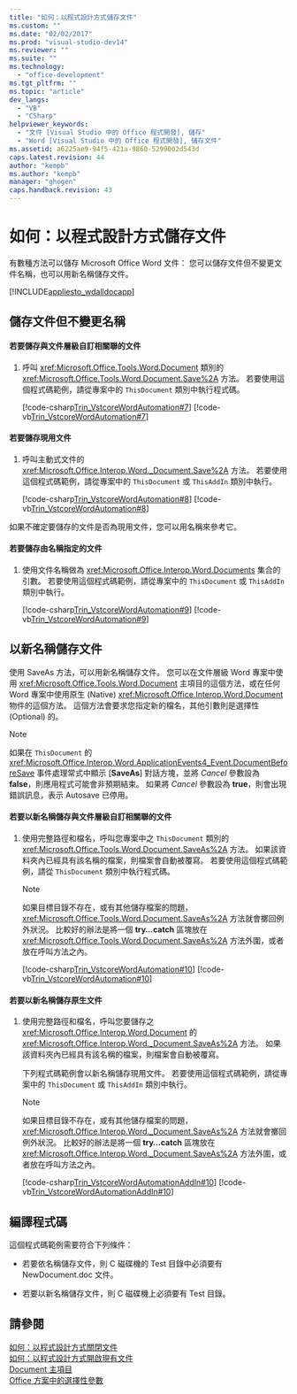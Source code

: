 ```yaml
---
title: "如何：以程式設計方式儲存文件"
ms.custom: ""
ms.date: "02/02/2017"
ms.prod: "visual-studio-dev14"
ms.reviewer: ""
ms.suite: ""
ms.technology: 
  - "office-development"
ms.tgt_pltfrm: ""
ms.topic: "article"
dev_langs: 
  - "VB"
  - "CSharp"
helpviewer_keywords: 
  - "文件 [Visual Studio 中的 Office 程式開發], 儲存"
  - "Word [Visual Studio 中的 Office 程式開發], 儲存文件"
ms.assetid: a6225ae9-94f5-421a-9860-5299002d543d
caps.latest.revision: 44
author: "kempb"
ms.author: "kempb"
manager: "ghogen"
caps.handback.revision: 43
---
```

# 如何：以程式設計方式儲存文件
  有數種方法可以儲存 Microsoft Office Word 文件：  您可以儲存文件但不變更文件名稱，也可以用新名稱儲存文件。  
  
 [!INCLUDE[appliesto_wdalldocapp](../vsto/includes/appliesto-wdalldocapp-md.md)]  
  
## 儲存文件但不變更名稱  
  
#### 若要儲存與文件層級自訂相關聯的文件  
  
1.  呼叫 <xref:Microsoft.Office.Tools.Word.Document> 類別的 <xref:Microsoft.Office.Tools.Word.Document.Save%2A> 方法。  若要使用這個程式碼範例，請從專案中的 `ThisDocument` 類別中執行程式碼。  
  
     [!code-csharp[Trin_VstcoreWordAutomation#7](../snippets/csharp/VS_Snippets_OfficeSP/Trin_VstcoreWordAutomation/CS/ThisDocument.cs#7)]
     [!code-vb[Trin_VstcoreWordAutomation#7](../snippets/visualbasic/VS_Snippets_OfficeSP/Trin_VstcoreWordAutomation/VB/ThisDocument.vb#7)]  
  
#### 若要儲存現用文件  
  
1.  呼叫主動式文件的 <xref:Microsoft.Office.Interop.Word._Document.Save%2A> 方法。  若要使用這個程式碼範例，請從專案中的 `ThisDocument` 或 `ThisAddIn` 類別中執行。  
  
     [!code-csharp[Trin_VstcoreWordAutomation#8](../snippets/csharp/VS_Snippets_OfficeSP/Trin_VstcoreWordAutomation/CS/ThisDocument.cs#8)]
     [!code-vb[Trin_VstcoreWordAutomation#8](../snippets/visualbasic/VS_Snippets_OfficeSP/Trin_VstcoreWordAutomation/VB/ThisDocument.vb#8)]  
  
 如果不確定要儲存的文件是否為現用文件，您可以用名稱來參考它。  
  
#### 若要儲存由名稱指定的文件  
  
1.  使用文件名稱做為 <xref:Microsoft.Office.Interop.Word.Documents> 集合的引數。  若要使用這個程式碼範例，請從專案中的 `ThisDocument` 或 `ThisAddIn` 類別中執行。  
  
     [!code-csharp[Trin_VstcoreWordAutomation#9](../snippets/csharp/VS_Snippets_OfficeSP/Trin_VstcoreWordAutomation/CS/ThisDocument.cs#9)]
     [!code-vb[Trin_VstcoreWordAutomation#9](../snippets/visualbasic/VS_Snippets_OfficeSP/Trin_VstcoreWordAutomation/VB/ThisDocument.vb#9)]  
  
## 以新名稱儲存文件  
 使用 SaveAs 方法，可以用新名稱儲存文件。  您可以在文件層級 Word 專案中使用 <xref:Microsoft.Office.Tools.Word.Document> 主項目的這個方法，或在任何 Word 專案中使用原生 \(Native\) <xref:Microsoft.Office.Interop.Word.Document> 物件的這個方法。  這個方法會要求您指定新的檔名，其他引數則是選擇性 \(Optional\) 的。  
  
> [!NOTE]  
>  如果在 `ThisDocument` 的 <xref:Microsoft.Office.Interop.Word.ApplicationEvents4_Event.DocumentBeforeSave> 事件處理常式中顯示 \[**SaveAs**\] 對話方塊，並將 *Cancel* 參數設為 **false**，則應用程式可能會非預期結束。  如果將 *Cancel* 參數設為 **true**，則會出現錯誤訊息，表示 Autosave 已停用。  
  
#### 若要以新名稱儲存與文件層級自訂相關聯的文件  
  
1.  使用完整路徑和檔名，呼叫您專案中之 `ThisDocument` 類別的 <xref:Microsoft.Office.Tools.Word.Document.SaveAs%2A> 方法。  如果該資料夾內已經具有該名稱的檔案，則檔案會自動被覆寫。  若要使用這個程式碼範例，請從 `ThisDocument` 類別中執行程式碼。  
  
    > [!NOTE]  
    >  如果目標目錄不存在，或有其他儲存檔案的問題，<xref:Microsoft.Office.Tools.Word.Document.SaveAs%2A> 方法就會擲回例外狀況。  比較好的辦法是將一個 **try…catch** 區塊放在 <xref:Microsoft.Office.Tools.Word.Document.SaveAs%2A> 方法外圍，或者放在呼叫方法之內。  
  
     [!code-csharp[Trin_VstcoreWordAutomation#10](../snippets/csharp/VS_Snippets_OfficeSP/Trin_VstcoreWordAutomation/CS/ThisDocument.cs#10)]
     [!code-vb[Trin_VstcoreWordAutomation#10](../snippets/visualbasic/VS_Snippets_OfficeSP/Trin_VstcoreWordAutomation/VB/ThisDocument.vb#10)]  
  
#### 若要以新名稱儲存原生文件  
  
1.  使用完整路徑和檔名，呼叫您要儲存之 <xref:Microsoft.Office.Interop.Word.Document> 的 <xref:Microsoft.Office.Interop.Word._Document.SaveAs%2A> 方法。  如果該資料夾內已經具有該名稱的檔案，則檔案會自動被覆寫。  
  
     下列程式碼範例會以新名稱儲存現用文件。  若要使用這個程式碼範例，請從專案中的 `ThisDocument` 或 `ThisAddIn` 類別中執行。  
  
    > [!NOTE]  
    >  如果目標目錄不存在，或有其他儲存檔案的問題，<xref:Microsoft.Office.Interop.Word._Document.SaveAs%2A> 方法就會擲回例外狀況。  比較好的辦法是將一個 **try…catch** 區塊放在 <xref:Microsoft.Office.Interop.Word._Document.SaveAs%2A> 方法外圍，或者放在呼叫方法之內。  
  
     [!code-csharp[Trin_VstcoreWordAutomationAddIn#10](../snippets/csharp/VS_Snippets_OfficeSP/Trin_VstcoreWordAutomationAddIn/CS/ThisAddIn.cs#10)]
     [!code-vb[Trin_VstcoreWordAutomationAddIn#10](../snippets/visualbasic/VS_Snippets_OfficeSP/Trin_VstcoreWordAutomationAddIn/VB/ThisAddIn.vb#10)]  
  
## 編譯程式碼  
 這個程式碼範例需要符合下列條件：  
  
-   若要依名稱儲存文件，則 C 磁碟機的 Test 目錄中必須要有 NewDocument.doc 文件。  
  
-   若要以新名稱儲存文件，則 C 磁碟機上必須要有 Test 目錄。  
  
## 請參閱  
 [如何：以程式設計方式關閉文件](../vsto/how-to-programmatically-close-documents.md)   
 [如何：以程式設計方式開啟現有文件](../vsto/how-to-programmatically-open-existing-documents.md)   
 [Document 主項目](../vsto/document-host-item.md)   
 [Office 方案中的選擇性參數](../vsto/optional-parameters-in-office-solutions.md)  
  
  